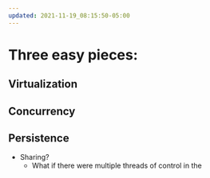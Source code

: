 ```yaml
---
updated: 2021-11-19_08:15:50-05:00
---
```

# Three easy pieces:
## Virtualization
## Concurrency
## Persistence

* Sharing? 
	* What if there were multiple threads of control in the 